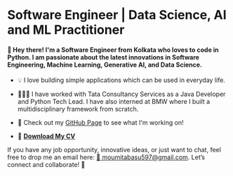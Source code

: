 # Software Engineer | Data Science, AI and ML Practitioner

#### 👋 Hey there! I'm a Software Engineer from Kolkata who loves to code in Python. I am passionate about the latest innovations in Software Engineering, Machine Learning, Generative AI, and Data Science.

- 💡 I love building simple applications which can be used in everyday life.
- 👩🏻‍💻 I have worked with Tata Consultancy Services as a Java Developer and Python Tech Lead. I have also interned at BMW where I built a multidisciplinary framework from scratch.

- 📂 Check out my [GitHub Page](https://github.com/MoumitaBasu) to see what I'm working on!  
- 📄 **[Download My CV](https://github.com/MoumitaBasu/portfolio/blob/main/assets/CV_moumita_Basu.pdf)**

If you have any job opportunity, innovative ideas, or just want to chat, feel free to drop me an email here: [📧 moumitabasu597@gmail.com](https://mail.google.com/mail/?view=cm&fs=1&to=moumitabasu597@gmail.com).
Let’s connect and collaborate! 🤝
